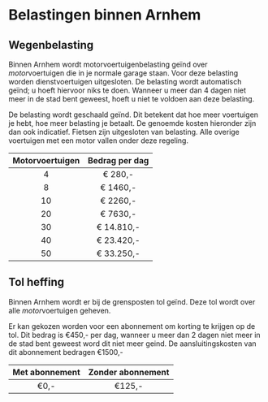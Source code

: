 # Belastingen binnen Arnhem

## Wegenbelasting

Binnen Arnhem wordt motorvoertuigenbelasting geïnd over *motor*voertuigen die in je normale garage staan. Voor deze belasting worden dienstvoertuigen uitgesloten. De belasting wordt automatisch geïnd; u hoeft hiervoor niks te doen. Wanneer u meer dan 4 dagen niet meer in de stad bent geweest, hoeft u niet te voldoen aan deze belasting.

De belasting wordt geschaald geïnd. Dit betekent dat hoe meer voertuigen je hebt, hoe meer belasting je betaalt. De genoemde kosten hieronder zijn dan ook indicatief.
Fietsen zijn uitgesloten van belasting. Alle overige voertuigen met een motor vallen onder deze regeling.

|Motorvoertuigen|Bedrag per dag|
|:----:|:------------:|
| 4    | € 280,-      |
| 8    | € 1460,-     |
| 10   | € 2260,-     |
| 20   | € 7630,-     |
| 30   | € 14.810,-   |
| 40   | € 23.420,-   |
| 50   | € 33.250,-   |

## Tol heffing

Binnen Arnhem wordt er bij de grensposten tol geïnd. Deze tol wordt over alle *motor*voertuigen geheven.

Er kan gekozen worden voor een abonnement om korting te krijgen op de tol. Dit bedrag is €450,- per dag, wanneer u meer dan 2 dagen niet meer in de stad bent geweest word dit niet meer geind. De aansluitingskosten van dit abonnement bedragen €1500,-

|Met abonnement| Zonder abonnement|
|:-----:|:----:|
| €0,- | €125,- |
